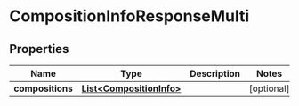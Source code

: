 

# CompositionInfoResponseMulti

## Properties

Name | Type | Description | Notes
------------ | ------------- | ------------- | -------------
**compositions** | [**List&lt;CompositionInfo&gt;**](CompositionInfo.md) |  |  [optional]




